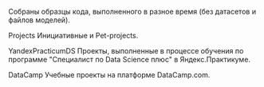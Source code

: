 Собраны образцы кода, выполненного в разное время (без датасетов и файлов моделей).

Projects
Инициативные и Pet-projects.

YandexPracticumDS
Проекты, выполненные в процессе обучения по программе "Специалист по Data Science плюс" 
в Яндекс.Практикуме.

DataCamp
Учебные проекты на платформе DataCamp.com.